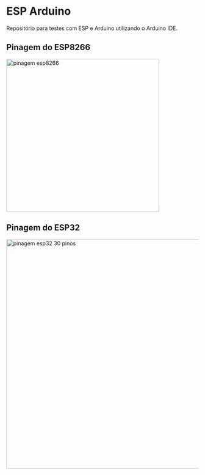 # ESP Arduino
Repositório para testes com ESP e Arduino utilizando o Arduino IDE.  


## Pinagem do ESP8266

 
<img src="https://i2.wp.com/mechatronicsblog.com/wp-content/uploads/2019/02/NodeMCU_V2_v2.png" alt="pinagem esp8266" width="400" >

## Pinagem do ESP32 

 

<img src="https://envirementalb.com/arduino/ESP32-pinout-30pins.png" alt="pinagem esp32 30 pinos" width="600" >
